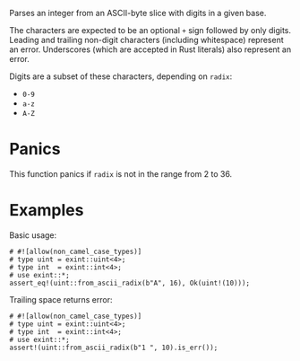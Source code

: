Parses an integer from an ASCII-byte slice with digits in a given base.

The characters are expected to be an optional `+` sign followed by only digits.
Leading and trailing non-digit characters (including whitespace) represent an
error. Underscores (which are accepted in Rust literals) also represent an error.

Digits are a subset of these characters, depending on `radix`:
* `0-9`
* `a-z`
* `A-Z`

# Panics

This function panics if `radix` is not in the range from 2 to 36.

# Examples

Basic usage:

```
# #![allow(non_camel_case_types)]
# type uint = exint::uint<4>;
# type int  = exint::int<4>;
# use exint::*;
assert_eq!(uint::from_ascii_radix(b"A", 16), Ok(uint!(10)));
```

Trailing space returns error:

```
# #![allow(non_camel_case_types)]
# type uint = exint::uint<4>;
# type int  = exint::int<4>;
# use exint::*;
assert!(uint::from_ascii_radix(b"1 ", 10).is_err());
```
